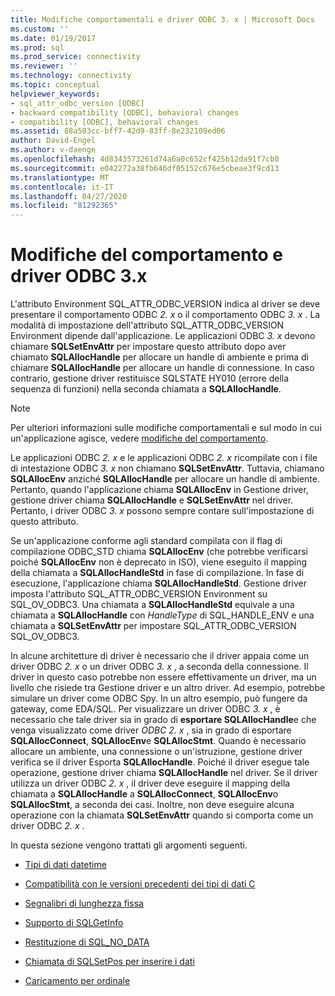 ```yaml
---
title: Modifiche comportamentali e driver ODBC 3. x | Microsoft Docs
ms.custom: ''
ms.date: 01/19/2017
ms.prod: sql
ms.prod_service: connectivity
ms.reviewer: ''
ms.technology: connectivity
ms.topic: conceptual
helpviewer_keywords:
- sql_attr_odbc_version [ODBC]
- backward compatibility [ODBC], behavioral changes
- compatibility [ODBC], behavioral changes
ms.assetid: 88a503cc-bff7-42d9-83ff-8e232109ed06
author: David-Engel
ms.author: v-daenge
ms.openlocfilehash: 4d8343573261d74a6a0c652cf425b12da91f7cb0
ms.sourcegitcommit: e042272a38fb646df05152c676e5cbeae3f9cd13
ms.translationtype: MT
ms.contentlocale: it-IT
ms.lasthandoff: 04/27/2020
ms.locfileid: "81292365"
---
```

# <a name="behavioral-changes-and-odbc-3x-drivers"></a>Modifiche del comportamento e driver ODBC 3.x
L'attributo Environment SQL_ATTR_ODBC_VERSION indica al driver se deve presentare il comportamento ODBC *2. x* o il comportamento ODBC *3. x* . La modalità di impostazione dell'attributo SQL_ATTR_ODBC_VERSION Environment dipende dall'applicazione. Le applicazioni ODBC *3. x* devono chiamare **SQLSetEnvAttr** per impostare questo attributo dopo aver chiamato **SQLAllocHandle** per allocare un handle di ambiente e prima di chiamare **SQLAllocHandle** per allocare un handle di connessione. In caso contrario, gestione driver restituisce SQLSTATE HY010 (errore della sequenza di funzioni) nella seconda chiamata a **SQLAllocHandle**.  
  
> [!NOTE]  
>  Per ulteriori informazioni sulle modifiche comportamentali e sul modo in cui un'applicazione agisce, vedere [modifiche del comportamento](../../../odbc/reference/develop-app/behavioral-changes.md).  
  
 Le applicazioni ODBC *2. x* e le applicazioni ODBC *2. x* ricompilate con i file di intestazione ODBC *3. x* non chiamano **SQLSetEnvAttr**. Tuttavia, chiamano **SQLAllocEnv** anziché **SQLAllocHandle** per allocare un handle di ambiente. Pertanto, quando l'applicazione chiama **SQLAllocEnv** in Gestione driver, gestione driver chiama **SQLAllocHandle** e **SQLSetEnvAttr** nel driver. Pertanto, i driver ODBC *3. x* possono sempre contare sull'impostazione di questo attributo.  
  
 Se un'applicazione conforme agli standard compilata con il flag di compilazione ODBC_STD chiama **SQLAllocEnv** (che potrebbe verificarsi poiché **SQLAllocEnv** non è deprecato in ISO), viene eseguito il mapping della chiamata a **SQLAllocHandleStd** in fase di compilazione. In fase di esecuzione, l'applicazione chiama **SQLAllocHandleStd**. Gestione driver imposta l'attributo SQL_ATTR_ODBC_VERSION Environment su SQL_OV_ODBC3. Una chiamata a **SQLAllocHandleStd** equivale a una chiamata a **SQLAllocHandle** con *HandleType* di SQL_HANDLE_ENV e una chiamata a **SQLSetEnvAttr** per impostare SQL_ATTR_ODBC_VERSION SQL_OV_ODBC3.  
  
 In alcune architetture di driver è necessario che il driver appaia come un driver ODBC *2. x* o un driver ODBC *3. x* , a seconda della connessione. Il driver in questo caso potrebbe non essere effettivamente un driver, ma un livello che risiede tra Gestione driver e un altro driver. Ad esempio, potrebbe simulare un driver come ODBC Spy. In un altro esempio, può fungere da gateway, come EDA/SQL. Per visualizzare un driver ODBC *3. x* , è necessario che tale driver sia in grado di **esportare SQLAllocHandle**e che venga visualizzato come driver *ODBC 2. x* , sia in grado di esportare **SQLAllocConnect**, **SQLAllocEnv**e **SQLAllocStmt**. Quando è necessario allocare un ambiente, una connessione o un'istruzione, gestione driver verifica se il driver Esporta **SQLAllocHandle**. Poiché il driver esegue tale operazione, gestione driver chiama **SQLAllocHandle** nel driver. Se il driver utilizza un driver ODBC *2. x* , il driver deve eseguire il mapping della chiamata a **SQLAllocHandle** a **SQLAllocConnect**, **SQLAllocEnv**o **SQLAllocStmt**, a seconda dei casi. Inoltre, non deve eseguire alcuna operazione con la chiamata **SQLSetEnvAttr** quando si comporta come un driver ODBC *2. x* .  
  
 In questa sezione vengono trattati gli argomenti seguenti.  
  
-   [Tipi di dati datetime](../../../odbc/reference/appendixes/datetime-data-types.md)  
  
-   [Compatibilità con le versioni precedenti dei tipi di dati C](../../../odbc/reference/appendixes/backward-compatibility-of-c-data-types.md)  
  
-   [Segnalibri di lunghezza fissa](../../../odbc/reference/appendixes/fixed-length-bookmarks.md)  
  
-   [Supporto di SQLGetInfo](../../../odbc/reference/appendixes/sqlgetinfo-support.md)  
  
-   [Restituzione di SQL_NO_DATA](../../../odbc/reference/appendixes/returning-sql-no-data.md)  
  
-   [Chiamata di SQLSetPos per inserire i dati](../../../odbc/reference/appendixes/calling-sqlsetpos-to-insert-data.md)  
  
-   [Caricamento per ordinale](../../../odbc/reference/appendixes/loading-by-ordinal.md)

